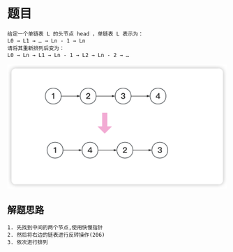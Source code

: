 <!--
 * @Date: 2023-03-09 17:27:32
 * @Author: Bruce
 * @Description: 
-->
# 题目

```
给定一个单链表 L 的头节点 head ，单链表 L 表示为：
L0 → L1 → … → Ln - 1 → Ln
请将其重新排列后变为：
L0 → Ln → L1 → Ln - 1 → L2 → Ln - 2 → …
```

<img src="./../images/medium/143/143.png">

## 解题思路

```
1. 先找到中间的两个节点,使用快慢指针
2. 然后将右边的链表进行反转操作(206)
3. 依次进行排列
```